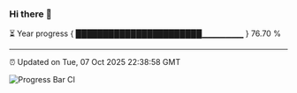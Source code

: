 ### Hi there 👋

⏳ Year progress { ███████████████████████▁▁▁▁▁▁▁ } 76.70 %

---

⏰ Updated on Tue, 07 Oct 2025 22:38:58 GMT

![Progress Bar CI](https://github.com/IshwaranRudhara/GIT-ACTION/workflows/Progress%20Bar%20CI/badge.svg)
